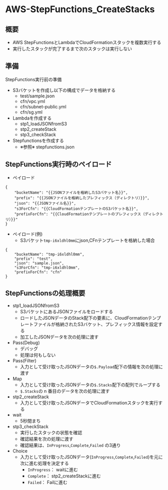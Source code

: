 # AWS-StepFunctions_CreateStacks

## 概要

- AWS StepFunctionsとLambdaでCloudFormationスタックを複数実行する
- 実行したスタックが完了するまで次のスタックは実行しない

## 準備
StepFunctions実行前の準備

- S3バケットを作成し以下の構成でデータを格納する
    - test/sample.json
    - cfn/vpc.yml
    - cfn/subnet-public.yml
    - cfn/sg.yml
- Lambdaを作成する
    - stp1_loadJSONfromS3
    - stp2_createStack
    - stp3_checkStack
- Stepfunctionsを作成する
    - ※参照※ stepfunctions.json

## StepFunctions実行時のペイロード

- ペイロード

```
{
    "bucketName": "{{JSONファイルを格納したS3バケット名}}",
    "prefix": "{{JSONファイルを格納したプレフィックス（ディレクトリ）}}",
    "json": "{{JSONファイル名}}",
    "s3ForCfn": "{{CloudFormationテンプレートのS3バケット名}}",
    "prefixForCfn": "{{CloudFormationテンプレートのプレフィックス（ディレクトリ）}}"
}
```

- ペイロード(例)
    - S3バケット`tmp-i6xldhl0mm`にjson,CFnテンプレートを格納した場合

```
{
    "bucketName": "tmp-i6xldhl0mm",
    "prefix": "test",
    "json": "sample.json",
    "s3ForCfn": "tmp-i6xldhl0mm",
    "prefixForCfn": "cfn"
}
```

## StepFunctionsの処理概要

- stp1_loadJSONfromS3
    - S3バケットにあるJSONファイルをロードする
    - ロードしたJSONデータのStack配下の要素に、CloudFormationテンプレートファイルが格納されたS3バケット、プレフィックス情報を設定する
    - 加工したJSONデータを次の処理に渡す
- Pass(Debug)
    - デバッグ
    - 処理は何もしない
- Pass(Filter)
    - 入力として受け取ったJSONデータの`$.Payload`配下の情報を次の処理に渡す
- Map
    - 入力として受け取ったJSONデータの`$.Stacks`配下の配列でループする
    - `$.Stacks`の n 番目のデータを次の処理に渡す
- stp2_createStack
    - 入力として受け取ったJSONデータでCloudFormationスタックを実行する
- wait
    - 5秒間まち
- stp3_checkStack
    - 実行したスタックの状態を確認
    - 確認結果を次の処理に渡す
    - 確認結果は、`InProgress`,`Complete`,`Failed` の3通り
- Choice
    - 入力として受け取ったJSONデータ(`InProgress`,`Complete`,`Failed`)を元に次に進む処理を決定する
        - `InProgress`： waitに進む
        - `Complete`： stp2_createStackに進む
        - `Failed`： Failに進む


